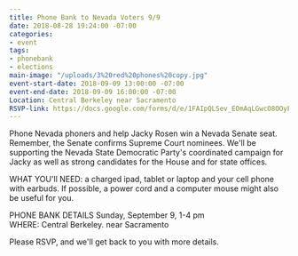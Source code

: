 ```yaml
---
title: Phone Bank to Nevada Voters 9/9
date: 2018-08-28 19:24:00 -07:00
categories:
- event
tags:
- phonebank
- elections
main-image: "/uploads/3%20red%20phones%20copy.jpg"
event-start-date: 2018-09-09 13:00:00 -07:00
event-end-date: 2018-09-09 16:00:00 -07:00
Location: Central Berkeley near Sacramento
RSVP-link: https://docs.google.com/forms/d/e/1FAIpQLSev_EOmAqLGwcO8OOyFmOthxesfxXu3lFOLKDVn27hN4NKx_w/viewform
---
```


Phone Nevada phoners and help Jacky Rosen win a Nevada Senate seat. Remember, the Senate confirms Supreme Court nominees. We'll be supporting the Nevada State Democratic Party's coordinated campaign for Jacky as well as  strong candidates for the House and for state offices.

WHAT YOU'll NEED: a charged ipad, tablet or laptop and your cell phone with earbuds.  If possible, a power cord and a computer mouse might also be useful for you.

PHONE BANK DETAILS
Sunday, September 9, 1-4 pm   
WHERE: Central Berkeley. near Sacramento

Please RSVP, and we'll get back to you with more details.